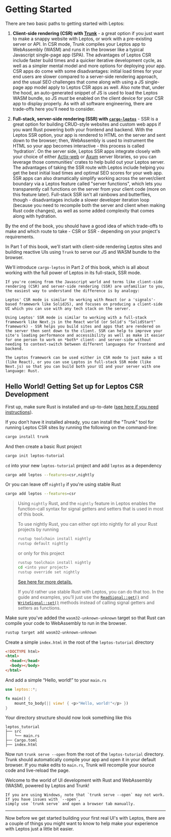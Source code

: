 # Getting Started

There are two basic paths to getting started with Leptos:

1. **Client-side rendering (CSR) with [Trunk](https://trunkrs.dev/)** - a great option if you just want to make a snappy website with Leptos, or work with a pre-existing server or API.
In CSR mode, Trunk compiles your Leptos app to WebAssembly (WASM) and runs it in the browser like a typical Javascript single-page app (SPA). The advantages of Leptos CSR include faster build times and a quicker iterative development cycle, as well as a simpler mental model and more options for deploying your app. CSR apps do come with some disadvantages: initial load times for your end users are slower compared to a server-side rendering approach, and the usual SEO challenges that come along with using a JS single-page app model apply to Leptos CSR apps as well. Also note that, under the hood, an auto-generated snippet of JS is used to load the Leptos WASM bundle, so JS *must* be enabled on the client device for your CSR app to display properly. As with all software engineering, there are trade-offs here you'll need to consider.

2. **Full-stack, server-side rendering (SSR) with [`cargo-leptos`](https://github.com/leptos-rs/cargo-leptos)** - SSR is a great option for building CRUD-style websites and custom web apps if you want Rust powering both your frontend and backend.
With the Leptos SSR option, your app is rendered to HTML on the server and sent down to the browser; then, WebAssembly is used to instrument the HTML so your app becomes interactive - this process is called 'hydration'. On the server side, Leptos SSR apps integrate closely with your choice of either [Actix-web](https://docs.rs/leptos_actix/latest/leptos_actix/index.html) or [Axum](https://docs.rs/leptos_axum/latest/leptos_axum/index.html) server libraries, so you can leverage those communities' crates to help build out your Leptos server.
The advantages of taking the SSR route with Leptos include helping you get the best initial load times and optimal SEO scores for your web app. SSR apps can also dramatically simplify working across the server/client boundary via a Leptos feature called "server functions", which lets you transparently call functions on the server from your client code (more on this feature later). Full-stack SSR isn't all rainbows and butterflies, though - disadvantages include a slower developer iteration loop (because you need to recompile both the server and client when making Rust code changes), as well as some added complexity that comes along with hydration.

By the end of the book, you should have a good idea of which trade-offs to make and which route to take - CSR or SSR - depending on your project's requirements.


In Part 1 of this book, we'll start with client-side rendering Leptos sites and building reactive UIs using `Trunk` to serve our JS and WASM bundle to the browser.

We’ll introduce `cargo-leptos` in Part 2 of this book, which is all about working with the full power of Leptos in its full-stack, SSR mode.

```admonish note
If you're coming from the Javascript world and terms like client-side rendering (CSR) and server-side rendering (SSR) are unfamiliar to you, the easiest way to understand the difference is by analogy:

Leptos' CSR mode is similar to working with React (or a 'signals'-based framework like SolidJS), and focuses on producing a client-side UI which you can use with any tech stack on the server.

Using Leptos' SSR mode is similar to working with a full-stack framework like Next.js in the React world (or Solid's "SolidStart" framework) - SSR helps you build sites and apps that are rendered on the server then sent down to the client. SSR can help to improve your site's loading performance and accessibility as well as make it easier for one person to work on *both* client- and server-side without needing to context-switch between different languages for frontend and backend.

The Leptos framework can be used either in CSR mode to just make a UI (like React), or you can use Leptos in full-stack SSR mode (like Next.js) so that you can build both your UI and your server with one language: Rust.

```

## Hello World! Getting Set up for Leptos CSR Development

First up, make sure Rust is installed and up-to-date ([see here if you need instructions](https://www.rust-lang.org/tools/install)).

If you don’t have it installed already, you can install the "Trunk" tool for running Leptos CSR sites by running the following on the command-line:

```bash
cargo install trunk
```

And then create a basic Rust project

```bash
cargo init leptos-tutorial
```

`cd` into your new `leptos-tutorial` project and add `leptos` as a dependency

```bash
cargo add leptos --features=csr,nightly
```

Or you can leave off `nightly` if you're using stable Rust

```bash
cargo add leptos --features=csr
```

> Using `nightly` Rust, and the `nightly` feature in Leptos enables the function-call syntax for signal getters and setters that is used in most of this book.
>
> To use nightly Rust, you can either opt into nightly for all your Rust projects by running
>
> ```bash
> rustup toolchain install nightly
> rustup default nightly
> ```
>
> or only for this project
>
> ```bash
> rustup toolchain install nightly
> cd <into your project>
> rustup override set nightly
> ```
>
> [See here for more details.](https://doc.rust-lang.org/book/appendix-07-nightly-rust.html)
>
> If you’d rather use stable Rust with Leptos, you can do that too. In the guide and examples, you’ll just use the [`ReadSignal::get()`](https://docs.rs/leptos/latest/leptos/struct.ReadSignal.html#impl-SignalGet%3CT%3E-for-ReadSignal%3CT%3E) and [`WriteSignal::set()`](https://docs.rs/leptos/latest/leptos/struct.WriteSignal.html#impl-SignalGet%3CT%3E-for-ReadSignal%3CT%3E) methods instead of calling signal getters and setters as functions.

Make sure you've added the `wasm32-unknown-unknown` target so that Rust can compile your code to WebAssembly to run in the browser.

```bash
rustup target add wasm32-unknown-unknown
```

Create a simple `index.html` in the root of the `leptos-tutorial` directory

```html
<!DOCTYPE html>
<html>
  <head></head>
  <body></body>
</html>
```

And add a simple “Hello, world!” to your `main.rs`

```rust
use leptos::*;

fn main() {
    mount_to_body(|| view! { <p>"Hello, world!"</p> })
}
```

Your directory structure should now look something like this

```
leptos_tutorial
├── src
│   └── main.rs
├── Cargo.toml
├── index.html
```

Now run `trunk serve --open` from the root of the `leptos-tutorial` directory.
Trunk should automatically compile your app and open it in your default browser.
If you make edits to `main.rs`, Trunk will recompile your source code and
live-reload the page.

Welcome to the world of UI development with Rust and WebAssembly (WASM), powered by Leptos and Trunk!

```admonish note
If you are using Windows, note that `trunk serve --open` may not work. If you have issues with `--open`,
simply use `trunk serve` and open a browser tab manually.
```

---

Now before we get started building your first real UI's with Leptos, there are a couple of things you might want to know to help make your experience with Leptos just a little bit easier.
